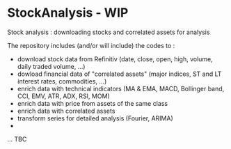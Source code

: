 # StockAnalysis - WIP
Stock analysis : downloading stocks and correlated assets for analysis

The repository includes (and/or will include) the codes to :
 - download stock data from Refinitiv (date, close, open, high, volume, daily traded volume, ...)
 - dowload financial data of "correlated assets" (major indices, ST and LT interest rates, commodities, ...)
 - enrich data with technical indicators (MA & EMA, MACD, Bollinger band, CCI, EMV, ATR, ADX, RSI, MOM)
 - enrich data with price from assets of the same class
 - enrich data with correlated assets
 - transform series for detailed analysis (Fourier, ARIMA)
 - 
 ... TBC
